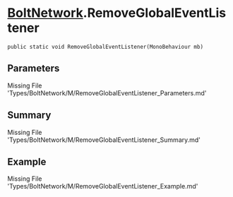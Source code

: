 # [BoltNetwork](Types/BoltNetwork.md).RemoveGlobalEventListener
`public static void RemoveGlobalEventListener(MonoBehaviour mb)`
## Parameters
Missing File 'Types/BoltNetwork/M/RemoveGlobalEventListener_Parameters.md'
## Summary
Missing File 'Types/BoltNetwork/M/RemoveGlobalEventListener_Summary.md'
## Example
Missing File 'Types/BoltNetwork/M/RemoveGlobalEventListener_Example.md'
